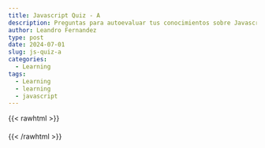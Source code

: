 ```yaml
---
title: Javascript Quiz - A
description: Preguntas para autoevaluar tus conocimientos sobre Javascript
author: Leandro Fernandez
type: post
date: 2024-07-01
slug: js-quiz-a
categories:
  - Learning
tags:
  - Learning
  - learning
  - javascript
---
```

{{< rawhtml >}}
<div id="quiz-container">
  <div id="score-container" class="score"></div>
  <div id="question-container" class="question"></div>
  <ul id="answers-container" class="answers"></ul>
  <div id="result-container" class="result"></div>
  <button id="next-button" style="display: none;">Siguiente ↩</button>
</div>
<style>
  .score {
    font-size: 1.4em;
    color: #d04a2b;
  }
  .question {
    font-size: 1.1em;
    margin-bottom: 20px;
  }
  .answers {
    font-size: .9em;
    list-style-type: none;
    padding: 0;
    margin: 0;
  }
  .answers li {
    margin-bottom: 10px;
  }
  .result {
    font-size: 1em;
    color: #d04a2b;
    margin-left: 30px;
    font-weight: bold;
  }
  .option-text-div {
    display: inline-block;
    margin: 6px;
  }
  .answer-button {
    display: inline-block;
    margin: 6px;
  }
  #next-button {
    font-size: .8em;
  }
</style>
<script src="/js/hljs/highlight.min.js"></script>
<script src="/js/proprietary/quiz-a.js"></script>
{{< /rawhtml >}}
